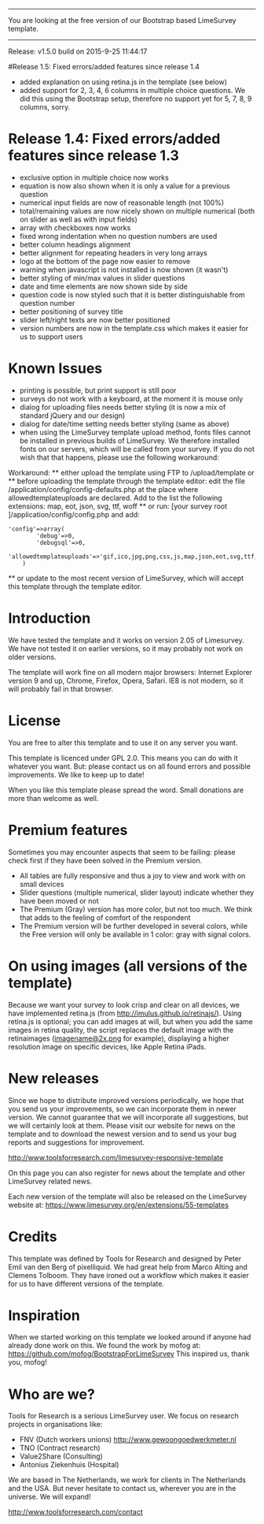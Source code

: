 ***************************************************

You are looking at the free version of our Bootstrap based LimeSurvey template. 

***************************************************

Release: v1.5.0 build on 2015-9-25 11:44:17

#Release 1.5: Fixed errors/added features since release 1.4
* added explanation on using retina.js in the template (see below)
* added support for 2, 3, 4, 6 columns in multiple choice questions. We did this using the Bootstrap setup, therefore no support yet for 5, 7, 8, 9 columns, sorry.

# Release 1.4: Fixed errors/added features since release 1.3
* exclusive option in multiple choice now works
* equation is now also shown when it is only a value for a previous question
* numerical input fields are now of reasonable length (not 100%)
* total/remaining values are now nicely shown on multiple numerical (both on slider as well as with input fields)
* array with checkboxes now works
* fixed wrong indentation when no question numbers are used
* better column headings alignment
* better alignment for repeating headers in very long arrays
* logo at the bottom of the page now easier to remove
* warning when javascript is not installed is now shown (it wasn't)
* better styling of min/max values in slider questions
* date and time elements are now shown side by side
* question code is now styled such that it is better distinguishable from question number
* better positioning of survey title
* slider left/right texts are now better positioned
* version numbers are now in the template.css which makes it easier for us to support users

# Known Issues
* printing is possible, but print support is still poor
* surveys do not work with a keyboard, at the moment it is mouse only
* dialog for uploading files needs better styling (it is now a mix of standard jQuery and our design)
* dialog for date/time setting needs better styling (same as above)
* when using the LimeSurvey template upload method, fonts files cannot be installed in previous builds of LimeSurvey. We therefore installed fonts on our servers, which will be called from your survey. If you do not wish that that happens, please use the following workaround:

Workaround:
** either upload the template using FTP to /upload/template or 
** before uploading the template through the template editor: edit the file /application/config/config-defaults.php at the place where allowedtemplateuploads are declared. Add to the list the following extensions: map, eot, json, svg, ttf, woff
** or run: [your survey root ]/application/config/config.php and add:  
```
'config'=>array(
        'debug'=>0,
        'debugsql'=>0,
        'allowedtemplateuploads'=>'gif,ico,jpg,png,css,js,map,json,eot,svg,ttf,woff',
    )
```
** or update to the most recent version of LimeSurvey, which will accept this template through the template editor.
# Introduction
We have tested the template and it works on version 2.05 of Limesurvey. We have not tested it on earlier versions, so it may probably not work on older versions.

The template will work fine on all modern major browsers: Internet Explorer version 9 and up, Chrome, Firefox, Opera, Safari. IE8 is not modern, so it will probably fail in that browser. 

# License
You are free to alter this template and to use it on any server you want. 

This template is licenced under GPL 2.0. This means you can do with it whatever you want. But: please contact us on all found errors and possible improvements. We like to keep up to date!

When you like this template please spread the word. Small donations are more than welcome as well.

# Premium features
Sometimes you may encounter aspects that seem to be failing: please check first if they have been solved in the Premium version.
* All tables are fully responsive and thus a joy to view and work with on small devices
* Slider questions (multiple numerical, slider layout) indicate whether they have been moved or not
* The Premium (Gray) version has more color, but not too much. We think that adds to the feeling of comfort of the respondent
* The Premium version will be further developed in several colors, while the Free version will only be available in 1 color: gray with signal colors.

# On using images (all versions of the template)
Because we want your survey to look crisp and clear on all devices, we have implemented retina.js (from http://imulus.github.io/retinajs/). Using retina.js is optional; you can add images at will, but when you add the same images in retina quality, the script replaces the default image with the retinaimages (imagename@2x.png for example), displaying a higher resolution image on specific devices, like Apple Retina iPads.

# New releases
Since we hope to distribute improved versions periodically, we hope that you send us your improvements, so we can incorporate them in newer version. We cannot guarantee that we will incorporate all suggestions, but we will certainly look at them. Please visit our website for news on the template and to download the newest version and to send us your bug reports and suggestions for improvement.

http://www.toolsforresearch.com/limesurvey-responsive-template

On this page you can also register for news about the template and other LimeSurvey related news.

Each new version of the template will also be released on the LimeSurvey website at: 
https://www.limesurvey.org/en/extensions/55-templates

# Credits
This template was defined by Tools for Research and designed by Peter Emil van den Berg of pixelliquid. We had great help from Marco Alting and Clemens Tolboom. They have ironed out a workflow which makes it easier for us to have different versions of the template.

# Inspiration
When we started working on this template we looked around if anyone had already done work on this. We found the work by mofog at: https://github.com/mofog/BootstrapForLimeSurvey This inspired us, thank you, mofog!

# Who are we?
Tools for Research is a serious LimeSurvey user. We focus on research projects in organisations like:
* FNV (Dutch workers unions) http://www.gewoongoedwerkmeter.nl
* TNO (Contract research) 
* Value2Share (Consulting)
* Antonius Ziekenhuis (Hospital)

We are based in The Netherlands, we work for clients in The Netherlands and the USA. But never hesitate to contact us, wherever you are in the universe. We will expand!

http://www.toolsforresearch.com/contact